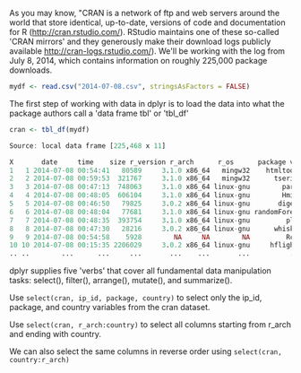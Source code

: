 As you may know, "CRAN is a network of ftp and web servers around the world that store identical, up-to-date, versions of code and documentation for R (http://cran.rstudio.com/). RStudio maintains one of these so-called 'CRAN mirrors' and they generously make their download logs publicly available http://cran-logs.rstudio.com/). We'll be working with the log from July 8, 2014, which contains information on roughly 225,000 package downloads.

```r
mydf <- read.csv("2014-07-08.csv", stringsAsFactors = FALSE)
```

The first step of working with data in dplyr is to load the data into what the package authors call a 'data frame tbl' or 'tbl_df'

```r
cran <- tbl_df(mydf)
```

```r
Source: local data frame [225,468 x 11]

X       date     time    size r_version r_arch      r_os      package version country ip_id
1   1 2014-07-08 00:54:41   80589     3.1.0 x86_64   mingw32    htmltools   0.2.4      US     1
2   2 2014-07-08 00:59:53  321767     3.1.0 x86_64   mingw32      tseries 0.10-32      US     2
3   3 2014-07-08 00:47:13  748063     3.1.0 x86_64 linux-gnu        party  1.0-15      US     3
4   4 2014-07-08 00:48:05  606104     3.1.0 x86_64 linux-gnu        Hmisc  3.14-4      US     3
5   5 2014-07-08 00:46:50   79825     3.0.2 x86_64 linux-gnu       digest   0.6.4      CA     4
6   6 2014-07-08 00:48:04   77681     3.1.0 x86_64 linux-gnu randomForest   4.6-7      US     3
7   7 2014-07-08 00:48:35  393754     3.1.0 x86_64 linux-gnu         plyr   1.8.1      US     3
8   8 2014-07-08 00:47:30   28216     3.0.2 x86_64 linux-gnu      whisker   0.3-2      US     5
9   9 2014-07-08 00:54:58    5928        NA     NA        NA         Rcpp  0.10.4      CN     6
10 10 2014-07-08 00:15:35 2206029     3.0.2 x86_64 linux-gnu     hflights     0.1      US     7
.. ..        ...      ...     ...       ...    ...       ...          ...     ...     ...   ...
```

dplyr supplies five 'verbs' that cover all fundamental data manipulation tasks: select(), filter(), arrange(), mutate(), and summarize().


Use `select(cran, ip_id, package, country)` to select only the ip_id, package, and country variables from the cran dataset.

Use `select(cran, r_arch:country)` to select all columns starting from r_arch and ending with country.

We can also select the same columns in reverse order using `select(cran, country:r_arch)`
